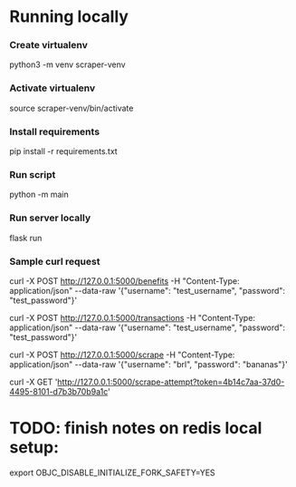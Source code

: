 # Running locally
### Create virtualenv
python3 -m venv scraper-venv

### Activate virtualenv
source scraper-venv/bin/activate

### Install requirements
pip install -r requirements.txt 

### Run script
python -m main

### Run server locally
flask run

### Sample curl request
curl -X POST http://127.0.0.1:5000/benefits  -H "Content-Type: application/json" --data-raw '{"username": "test_username", "password": "test_password"}'

curl -X POST http://127.0.0.1:5000/transactions  -H "Content-Type: application/json" --data-raw '{"username": "test_username", "password": "test_password"}'

curl -X POST http://127.0.0.1:5000/scrape  -H "Content-Type: application/json" --data-raw '{"username": "brl", "password": "bananas"}'


curl -X GET 'http://127.0.0.1:5000/scrape-attempt?token=4b14c7aa-37d0-4495-8101-d7b3b70b9a1c'


# TODO: finish notes on redis local setup:
export OBJC_DISABLE_INITIALIZE_FORK_SAFETY=YES